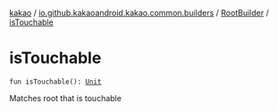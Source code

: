 [kakao](../../index.md) / [io.github.kakaoandroid.kakao.common.builders](../index.md) / [RootBuilder](index.md) / [isTouchable](./is-touchable.md)

# isTouchable

`fun isTouchable(): `[`Unit`](https://kotlinlang.org/api/latest/jvm/stdlib/kotlin/-unit/index.html)

Matches root that is touchable

